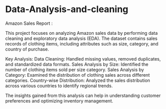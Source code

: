 # Data-Analysis-and-cleaning

Amazon Sales Report : 

This project focuses on analyzing Amazon sales data by performing data cleaning and exploratory data analysis (EDA). The dataset contains sales records of clothing items, including attributes such as size, category, and country of purchase.

Key Analysis:
Data Cleaning: Handled missing values, removed duplicates, and standardized data formats.
Sales Analysis by Size: Identified the number of clothing items sold per size category.
Sales Analysis by Category: Examined the distribution of clothing sales across different categories.
Country-wise Distribution: Analyzed the sales distribution across various countries to identify regional trends.

The insights gained from this analysis can help in understanding customer preferences and optimizing inventory management.

